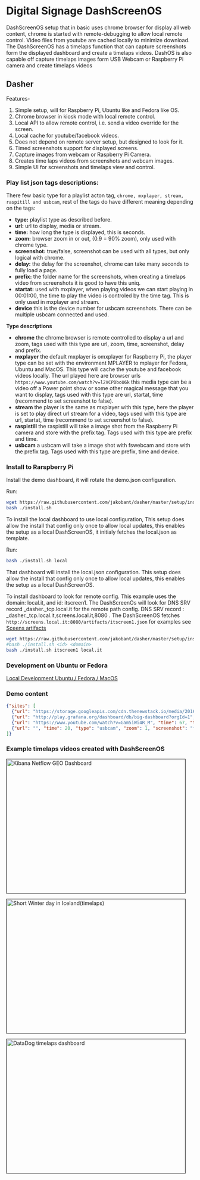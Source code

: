 # Digital Signage DashScreenOS

DashScreenOS setup that in basic uses chrome browser for display all web content, chrome is
started with remote-debugging to allow local remote control.  Video files from youtube
are cached locally to minimize download.  The DashScreenOS has a timelaps function that can
capture screenshots form the displayed dashboard and create a timelaps videos.  DashOS
is also capable off capture timelaps images form USB Webcam or Raspberry Pi camera and
create timelaps videos

## Dasher
 Features-

 1. Simple setup, will for Raspberry Pi, Ubuntu like and Fedora like OS.
 2. Chrome browser in kiosk mode with local remote control.
 3. Local API to allow remote control, i.e. send a video override for the screen.
 4. Local cache for youtube/facebook videos.
 5. Does not depend on remote server setup, but designed to look for it.
 6. Timed screenshots support for displayed screens.
 7. Capture images from webcam or Raspberry Pi Camera.
 8. Creates time laps videos from screenshots and webcam images.
 9. Simple UI for screenshots and timelaps view and control.
 
### Play list json tags descriptions:
There few basic type for a playlist acton tag, ```chrome, mxplayer, stream, raspitill and usbcam```, 
rest of the tags do have different meaning depending on the tags:
 - **type:** playlist type as described before.
 - **url:** url to display, media or stream.
 - **time:** how long the type is displayed, this is seconds.
 - **zoom:** browser zoom in or out, (0.9 = 90% zoom), only used with chrome type.
 - **screenshot:** true/false, screenshot can be used with all types, but only logical with chrome.
 - **delay:** the delay for the screenshot, chrome can take many seconds to fully load a page.
 - **prefix:** the folder name for the screenshots, when creating a timelaps video from screenshots
 it is good to have this uniq.
 - **startat:** used with mxplayer, when playing videos we can start playing in 00:01:00, the time to play 
 the video is controled by the time tag. This is only used in mxplayer and stream.
 - **device** this is the device number for usbcam screenshots. There can be multiple usbcam
 connected and used.

**Type descriptions**
 - **chrome** the chrome browser is remote controlled to display a url and zoom, tags used with
 this type are url, zoom, time, screenshot, delay and prefix.
 - **mxplayer** the default mxplayer is omxplayer for Raspberry Pi, the player type can be set
 with the environment MPLAYER to mplayer for Fedora, Ubuntu and MacOS. This type will cache the
 youtube and facebook videos locally. The url played here are browser urls ```https://www.youtube.com/watch?v=l2VCPDboU6k```
 this media type can be a video off a Power point show or some other magical message that you want
 to display, tags used with this type are url, startat, time (recommend to set screenshot to false).
 - **stream** the player is the same as mxplayer with this type, here the player is set to play direct 
 url stream for a video, tags used with this type are url, startat, time (recommend to set screenshot to false).
 - **raspistill** the raspistill will take a image shot from the Raspberry Pi camera and store with the 
 prefix tag. Tags used with this type are prefix and time.
 - **usbcam** a usbcam will take a image shot with fswebcam and store with the prefix tag. Tags used 
 with this type are prefix, time and device.

### Install to Rarspberry Pi
Install the demo dashboard, it will rotate the demo.json configuration.

Run:
```bash
wget https://raw.githubusercontent.com/jakobant/dasher/master/setup/install.sh
bash ./install.sh
```
To install the local dashboard to use local configuration, This setup does allow the
install that config only once to allow local updates, this enables the setup as a local
DashScreenOS, it initialy fetches the local.json as template.

Run:
```bash
bash ./install.sh local
```
That dashboard will install the local.json configuration.  This setup does allow the
install that config only once to allow local updates, this enables the setup as a local
DashScreenOS.

To install dashboard to look for remote config.  This example uses the domain: local.it, and 
id: itscreen1.  The DashScreenOs will look for DNS SRV record _dasher._tcp.local.it for the 
remote path config.  DNS SRV record : _dasher._tcp.local.it,screens.local.it,8080 . The 
DashScreenOS fetches ```http://screens.local.it:8080/artifacts/itscreen1.json``` for examples see
[Sceens artifacts](/artifacts)
```bash
wget https://raw.githubusercontent.com/jakobant/dasher/master/setup/install.sh
#bash ./install.sh <id> <domain>
bash ./install.sh itscreen1 local.it
```
### Development on Ubuntu or Fedora

[Local Development Ubuntu / Fedora / MacOS](/setup/Development.md)

### Demo content
```json
{"sites": [
  {"url": "https://storage.googleapis.com/cdn.thenewstack.io/media/2016/02/lithium-dashboard-1024x529.png", "time": 20, "type": "chrome", "zoom": 1, "screenshot": "false", "delay": "22", "device": "0", "prefix": "geo", "startat": "00:00:00" },
  {"url": "http://play.grafana.org/dashboard/db/big-dashboard?orgId=1", "time": 60, "type": "chrome", "zoom": 1, "screenshot": "true", "delay": "22", "device": "0", "prefix": "grafana", "startat": "00:00:00" },
  {"url": "https://www.youtube.com/watch?v=Gam5iWi4R_M", "time": 67, "type": "mxplayer", "zoom": 1, "screenshot": "false", "delay": "22", "device": "0", "prefix": "grafana", "startat": "00:00:00" },
  {"url": "", "time": 20, "type": "usbcam", "zoom": 1, "screenshot": "false", "delay": "22", "device": "0", "prefix": "usbcam", "startat": "00:00:00" }
]}
```
### Example timelaps videos created with DashScreenOS

<a href="http://www.youtube.com/watch?feature=player_embedded&v=ker6GrcVjL4" target="_blank"><img src="http://img.youtube.com/vi/ker6GrcVjL4/0.jpg"
alt="Kibana Netflow GEO Dashboard" width="480" height="360" border="1" /></a>

<a href="http://www.youtube.com/watch?feature=player_embedded&v=j4yiJGcR9Hw" target="_blank"><img src="http://img.youtube.com/vi/j4yiJGcR9Hw/0.jpg"
alt="Short Winter day in Iceland(timelaps)" width="480" height="360" border="1" /></a>

<a href="http://www.youtube.com/watch?feature=player_embedded&v=l2VCPDboU6k" target="_blank"><img src="http://img.youtube.com/vi/l2VCPDboU6k/0.jpg"
alt="DataDog timelaps dashboard" width="480" height="360" border="1" /></a>

